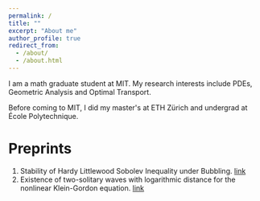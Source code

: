 ```yaml
---
permalink: /
title: ""
excerpt: "About me"
author_profile: true
redirect_from: 
  - /about/
  - /about.html
---
```

I am a math graduate student at MIT. My research interests include PDEs, Geometric Analysis and Optimal Transport. 

Before coming to MIT, I did my master's at ETH Zürich and undergrad at École Polytechnique. 

Preprints
===
1. Stability of Hardy Littlewood Sobolev Inequality under Bubbling. [link](https://arxiv.org/abs/2109.12610)
2. Existence of two-solitary waves with logarithmic distance for the nonlinear Klein-Gordon equation. [link](https://arxiv.org/abs/2010.04852)


